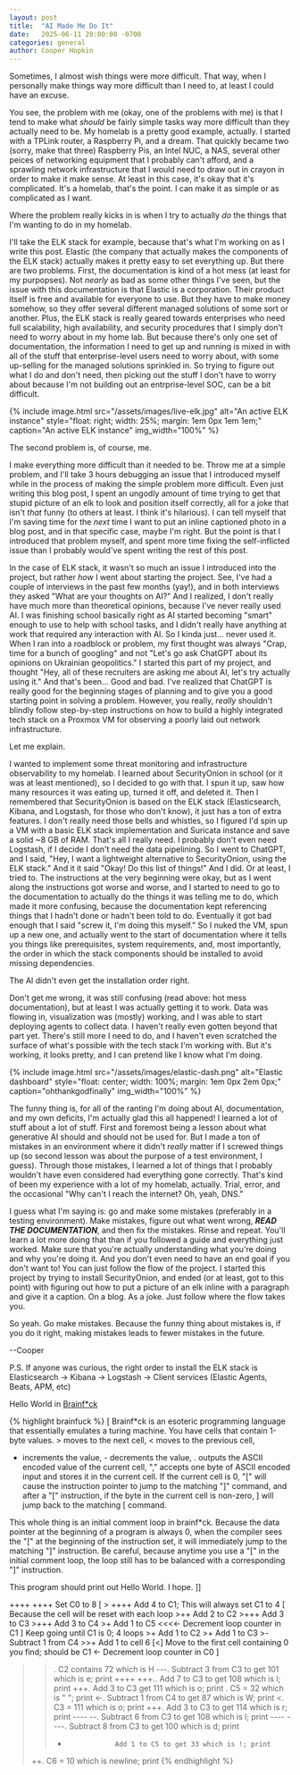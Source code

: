 ```yaml
---
layout: post
title:  "AI Made Me Do It"
date:   2025-06-11 20:00:00 -0700
categories: general
author: Cooper Hopkin
---
```

Sometimes, I almost wish things were more difficult. That way, when I personally make things way more difficult than I need to, at least I could have an excuse.

You see, the problem with me (okay, one of the problems with me) is that I tend to make what _should_ be fairly simple tasks way more difficult than they actually need to be. My homelab is a pretty good example, actually. I started with a TPLink router, a Raspberry Pi, and a dream. That quickly became two (sorry, make that three) Raspberry Pis, an Intel NUC, a NAS, several other peices of networking equipment that I probably can't afford, and a sprawling network infrastructure that I would need to draw out in crayon in order to make it make sense. At least in this case, it's okay that it's complicated. It's a homelab, that's the point. I can make it as simple or as complicated as I want.

Where the problem really kicks in is when I try to actually _do_ the things that I'm wanting to do in my homelab.

I'll take the ELK stack for example, because that's what I'm working on as I write this post. Elastic (the company that actually makes the components of the ELK stack) actually makes it pretty easy to set everything up. But there are two problems. First, the documentation is kind of a hot mess (at least for my purpopses). Not _nearly_ as bad as some other things I've seen, but the issue with this documentation is that Elastic is a corporation. Their product itself is free and available for everyone to use. But they have to make money somehow, so they offer several different managed solutions of some sort or another. Plus, the ELK stack is really geared towards enterprises who need full scalability, high availability, and security procedures that I simply don't need to worry about in my home lab. But because there's only one set of documentation, the information I need to get up and running is mixed in with all of the stuff that enterprise-level users need to worry about, with some up-selling for the managed solutions sprinkled in. So trying to figure out what I do and don't need, then picking out the stuff I don't have to worry about because I'm not building out an entrprise-level SOC, can be a bit difficult.

{% include image.html src="/assets/images/live-elk.jpg"
   alt="An active ELK instance"
   style="float: right; width: 25%; margin: 1em 0px 1em 1em;"
   caption="An active ELK instance"
   img_width="100%"
%}

The second problem is, of course, me.

I make everything more difficult than it needed to be. Throw me at a simple problem, and I'll take 3 hours debugging an issue that I introduced myself while in the process of making the simple problem more difficult. Even just writing this blog post, I spent an ungodly amount of time trying to get that stupid picture of an elk to look and position itself correctly, all for a joke that isn't _that_ funny (to others at least. I think it's hilarious). I can tell myself that I'm saving time for the _next_ time I want to put an inline captioned photo in a blog post, and in that specific case, maybe I'm right. But the point is that I introduced that problem myself, and spent more time fixing the self-inflicted issue than I probably would've spent writing the rest of this post.

In the case of ELK stack, it wasn't so much an issue I introduced into the project, but rather _how_ I went about starting the project. See, I've had a couple of interviews in the past few months (yay!), and in both interviews they asked "What are your thoughts on AI?" And I realized, I don't really have much more than theoretical opinions, because I've never really used AI. I was finishing school basically right as AI started becoming "smart" enough to use to help with school tasks, and I didn't really have anything at work that required any interaction with AI. So I kinda just... never used it. When I ran into a roadblock or problem, my first thought was always "Crap, time for a bunch of googling" and not "Let's go ask ChatGPT about its opinions on Ukrainian geopolitics." I started this part of my project, and thought "Hey, all of these recruiters are asking me about AI, let's try actually using it." And that's been... Good and bad. I've realized that ChatGPT is really good for the beginning stages of planning and to give you a good starting point in solving a problem. However, you really, _really_ shouldn't blindly follow step-by-step instructions on how to build a highly integrated tech stack on a Proxmox VM for observing a poorly laid out network infrastructure.

Let me explain.

I wanted to implement some threat monitoring and infrastructure observability to my homelab. I learned about SecurityOnion in school (or it was at least mentioned), so I decided to go with that. I spun it up, saw how many resources it was eating up, turned it off, and deleted it. Then I remembered that SecurityOnion is based on the ELK stack (Elasticsearch, Kibana, and Logstash, for those who don't know), it just has a ton of extra features. I don't really need those bells and whistles, so I figured I'd spin up a VM with a basic ELK stack implementation and Suricata instance and save a solid ~8 GB of RAM. That's all I really need. I probably don't even need Logstash, if I decide I don't need the data pipelining. So I went to ChatGPT, and I said, "Hey, I want a lightweight alternative to SecurityOnion, using the ELK stack." And it it said "Okay! Do this list of things!" And I did. Or at least, I tried to. The  instructions at the very beginning were okay, but as I went along the instructions got worse and worse, and I started to need to go to the documentation to actually do the things it was telling me to do, which made it more confusing, because the documentation kept referencing things that I hadn't done or hadn't been told to do. Eventually it got bad enough that I said "screw it, I'm doing this myself." So I nuked the VM, spun up a new one, and actually went to the start of documentation where it tells you things like prerequisites, system requirements, and, most importantly, the order in which the stack components should be installed to avoid missing dependencies.

The AI didn't even get the installation order right.

Don't get me wrong, it was still confusing (read above: hot mess documentation), but at least I was actually getting it to work. Data was flowing in, visualization was (mostly) working, and I was able to start deploying agents to collect data. I haven't really even gotten beyond that part yet. There's still more I need to do, and I haven't even scratched the surface of what's possible with the tech stack I'm working with. But it's working, it looks pretty, and I can pretend like I know what I'm doing.

{% include image.html src="/assets/images/elastic-dash.png"
   alt="Elastic dashboard"
   style="float: center; width: 100%; margin: 1em 0px 2em 0px;"
   caption="ohthankgodfinally"
   img_width="100%"
%}

The funny thing is, for all of the ranting I'm doing about AI, documentation, and my own deficits, I'm actually glad this all happened! I learned a lot of stuff about a lot of stuff. First and foremost being a lesson about what generative AI should and should not be used for. But I made a ton of mistakes in an environment where it didn't _really_ matter if I screwed things up (so second lesson was about the purpose of a test environment, I guess). Through those mistakes, I learned a lot of things that I probably wouldn't have even considered had everything gone correctly. That's kind of been my experience with a lot of my homelab, actually. Trial, error, and the occasional "Why can't I reach the internet? Oh, yeah, DNS."

I guess what I'm saying is: go and make some mistakes (preferably in a testing environment). Make mistakes, figure out what went wrong, ___READ THE DOCUMENTATION___, and then fix the mistakes. Rinse and repeat. You'll learn a lot more doing that than if you followed a guide and everything just worked. Make sure that you're actually understanding what you're doing and why you're doing it. And you don't even need to have an end goal if you don't want to! You can just follow the flow of the project. I started this project by trying to install SecurityOnion, and ended (or at least, got to this point) with figuring out how to put a picture of an elk inline with a paragraph and give it a caption. On a blog. As a joke. Just follow where the flow takes you.

So yeah. Go make mistakes. Because the funny thing about mistakes is, if you do it right, making mistakes leads to fewer mistakes in the future.

--Cooper

P.S. If anyone was curious, the right order to install the ELK stack is Elasticsearch -> Kibana -> Logstash -> Client services (Elastic Agents, Beats, APM, etc)

Hello World in [Brainf*ck](https://en.wikipedia.org/wiki/Brainfuck)

{% highlight brainfuck %}
[ 
Brainf*ck is an esoteric programming language that essentially
emulates a turing machine. You have cells that contain 1-byte 
values. > moves to the next cell, < moves to the previous cell, 
+ increments the value, - decrements the value, . outputs the
ASCII encoded value of the current cell, "," accepts one byte
of ASCII encoded input and stores it in the current cell. If the 
current cell is 0, "[" will cause the instruction pointer to jump
to the matching "]" command, and after a "[" instruction, if the byte
in the current cell is non-zero, ] will jump back to the matching 
[ command.

This whole thing is an initial comment loop in brainf*ck. Because the data 
pointer at the beginning of a program is always 0, when the compiler
sees the "[" at the beginning of the instruction set, it will 
immediately jump to the matching "]" instruction. Be careful, 
because anytime you use a "[" in the initial comment loop, the
loop still has to be balanced with a corresponding "]" instruction.

This program should print out Hello World. I hope. ]]

++++ ++++            Set C0 to 8
[
    > ++++          Add 4 to C1; This will always set C1 to 4
    [               Because the cell will be reset with each loop
        >++         Add 2 to C2
        >+++        Add 3 to C3
        >+++        Add 3 to C4
        >+          Add 1 to C5
        <<<<-       Decrement loop counter in C1
    ]               Keep going until C1 is 0; 4 loops
    >+              Add 1 to C2
    >+              Add 1 to C3
    >-              Subtract 1 from C4
    >>+             Add 1 to cell 6
    [<]             Move to the first cell containing 0 you find; should be C1
    <-              Decrement loop counter in C0
]

>>.                 C2 contains 72 which is H
>---.               Subtract 3 from C3 to get 101 which is e; print
++++ +++..          Add 7 to C3 to get 108 which is l; print
+++.                Add 3 to C3 get 111 which is o; print
>>.                 C5 = 32 which is " "; print
<-.                 Subtract 1 from C4 to get 87 which is W; print
<.                  C3 = 111 which is o; print
+++.                Add 3 to C3 to get 114 which is r; print
---- --.            Subtract 6 from C3 to get 108 which is l; print
---- ----.          Subtract 8 from C3 to get 100 which is d; print
>>+                 Add 1 to C5 to get 33 which is !; print
>++.                C6 = 10 which is newline; print
{% endhighlight %}